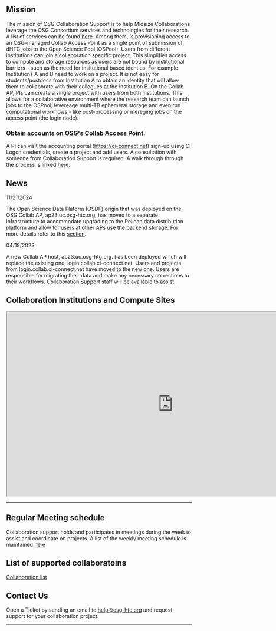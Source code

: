 ## Mission

The mission of OSG Collaboration Support is to help Midsize Collaborations leverage the OSG Consortium services and technologies for their research.
A list of services can be found [here](misc/services.md). Among them, is provisioning access to an OSG-managed Collab Access Point as a single point of submission of dHTC jobs to the Open Science Pool (OSPool). Users from different institutions can join a collaboration specific project. This simplifies access to compute and storage resources as users are not bound by institutional barriers - such as the need for insitutional based identies. For example Institutions A and B need to work on a project. It is not easy for students/postdocs from Institution A to obtain an identity that will allow them to collaborate with their collegues at the Institution B. On the Collab AP, PIs can create a single project with users from both institutions. This allows for a collaborative environment where the research team can launch jobs to the OSPool, levereage multi-TB ephemeral storage and even run computational workflows - like post-processing or mereging jobs on the access point (the login node). 

### Obtain accounts on OSG's Collab Access Point.

A PI can visit the accounting portal (https://ci-connect.net) sign-up using CI Logon credentials, create a project and add users. A consultation with someone from Collaboration Support is required. A walk through through the process is linked [here](misc/onboard.md). 

## News

11/21/2024

The Open Science Data Platorm (OSDF) origin that was deployed on the OSG Collab AP, ap23.uc.osg-htc.org, has moved to a separate infrastructure to accommodate upgrading to the Pelican data distribution platform and allow for users at other APs use the backend storage. For more details refer to this [section](misc/pelican.md).

04/18/2023 

A new Collab AP host, ap23.uc.osg-htg.org. has been deployed which will replace the existing one, login.collab.ci-connect.net. Users and projects from login.collab.ci-connect.net have moved to the new one. Users are responsible for migrating their data and make any necessary corrections to their workflows. Collaboration Support staff will be available to assist. 

## Collaboration Institutions and Compute Sites

<iframe src="https://osg-htc.org/organization/iframe.html" height="500" width="900" allow="fullscreen"></iframe>

***

## Regular Meeting schedule

Collaboration support holds and participates in meetings during the week to assist and coordinate on projects. A list of the weekly meeting schedule is maintained [here](misc/meeting-schedule.md)

## List of supported collaboratoins

[Collaboration list](projects/project-list.md)

## Contact Us

Open a Ticket by sending an email to [help@osg-htc.org](mailto:help@osg-htc.org) and request support for your collaboration project.

***



